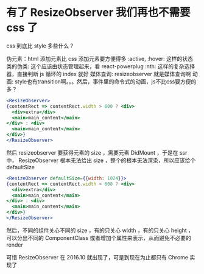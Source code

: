 # 有了 ResizeObserver 我们再也不需要 css 了

css 到底比 style 多些什么？

伪元素：html 添加元素比 css 添加元素要方便得多
:active, :hover: 这样的状态类的伪类:  这个应该由状态管理起来，看 react-powerplug
:nth: 这样的复杂选择器，直接判断 js 循环的 index 就好
媒体查询: resizeobserver  就是媒体查询啊
动画: style也有transition啊。。。然后，事件里的命令式的动画，js不比css要方便的多？

```jsx
<ResizeObserver>
{contentRect => contentRect.width > 600 ? <div>
  <div>extra</div>
  <main>main_content</main>
</div> : <div>
  <main>main_content</main>
</div>}
</ResizeObserver>
```

然后 resizeobserver 要获得元素的 size ，需要元素 DidMount ，于是在 ssr 中， ResizeObserver 根本无法给出 size ，整个的根本无法渲染，所以应该给个 defaultSize 


```jsx
<ResizeObserver defaultSize={{width: 1024}}>
{contentRect => contentRect.width > 600 ? <div>
  <div>extra</div>
  <main>main_content</main>
</div> : <div>
  <main>main_content</main>
</div>}
</ResizeObserver>
```

然后，不同的组件关心不同的 size ，有的只关心 width ，有的只关心 height ，可以分出不同的 ComponentClass 或者增加个属性来表示，从而避免不必要的 render


可惜 ResizeObserver 在 2016.10 就出现了，可是到现在为止都只有 Chrome 实现了
